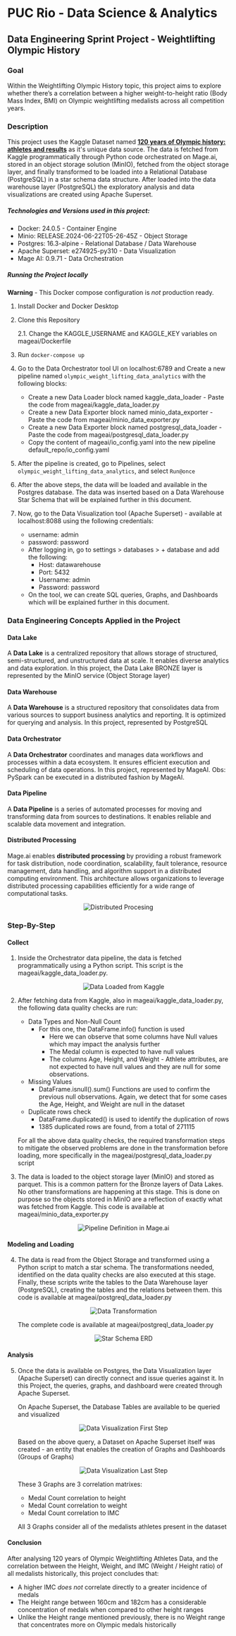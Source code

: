 # PUC Rio - Data Science & Analytics

## Data Engineering Sprint Project - Weightlifting Olympic History


### Goal
Within the Weightlifting Olympic History topic, this project aims to explore whether there’s a correlation between a higher weight-to-height ratio (Body Mass Index, BMI) on Olympic weightlifting medalists across all competition years.

### Description
This project uses the Kaggle Dataset named **[120 years of Olympic history: athletes and results](https://www.kaggle.com/datasets/heesoo37/120-years-of-olympic-history-athletes-and-results)** as it's unique data source. The data is fetched from Kaggle programmatically through Python code orchestrated on Mage.ai, stored in an object storage solution (MinIO), fetched from the object storage layer, and finally transformed to be loaded into a Relational Database (PostgreSQL) in a star schema data structure. After loaded into the data warehouse layer (PostgreSQL) the exploratory analysis and data visualizations are created using Apache Superset.

##### Technologies and Versions used in this project:
- Docker: 24.0.5 - Container Engine
- Minio: RELEASE.2024-06-22T05-26-45Z - Object Storage
- Postgres: 16.3-alpine - Relational Database / Data Warehouse
- Apache Superset: e274925-py310 - Data Visualization
- Mage AI: 0.9.71 - Data Orchestration

##### Running the Project locally
**Warning** - This Docker compose configuration is *not* production ready.

1. Install Docker and Docker Desktop
2. Clone this Repository
    
    2.1. Change the KAGGLE_USERNAME and KAGGLE_KEY variables on mageai/Dockerfile

3. Run `docker-compose up`
4. Go to the Data Orchestrator tool UI on localhost:6789 and Create a new pipeline named `olympic_weight_lifting_data_analytics` with the following blocks:
    - Create a new Data Loader block named kaggle_data_loader - Paste the code from mageai/kaggle_data_loader.py
    - Create a new Data Exporter block named minio_data_exporter - Paste the code from mageai/minio_data_exporter.py
    - Create a new Data Exporter block named postgresql_data_loader - Paste the code from mageai/postgresql_data_loader.py
    - Copy the content of mageai/io_config.yaml into the new pipeline default_repo/io_config.yaml
5. After the pipeline is created, go to Pipelines, select `olympic_weight_lifting_data_analytics`, and select `Run@once`
6. After the above steps, the data will be loaded and available in the Postgres database. The data was inserted based on a Data Warehouse Star Schema that will be explained further in this document.

7. Now, go to the Data Visualization tool (Apache Superset) - available at localhost:8088 using the following credentials:
    - username: admin
    - password: password
    - After logging in, go to settings > databases > + database and add the following:
        - Host: datawarehouse
        - Port: 5432
        - Username: admin
        - Password: password
    - On the tool, we can create SQL queries, Graphs, and Dashboards which will be explained further in this document.


### Data Engineering Concepts Applied in the Project

#### Data Lake
A **Data Lake** is a centralized repository that allows storage of structured, semi-structured, and unstructured data at scale. It enables diverse analytics and data exploration. In this project, the Data Lake BRONZE layer is represented by the MinIO service (Object Storage layer)

#### Data Warehouse
A **Data Warehouse** is a structured repository that consolidates data from various sources to support business analytics and reporting. It is optimized for querying and analysis. In this project, represented by PostgreSQL

#### Data Orchestrator
A **Data Orchestrator** coordinates and manages data workflows and processes within a data ecosystem. It ensures efficient execution and scheduling of data operations. In this project, represented by MageAI.
Obs: PySpark can be executed in a distributed fashion by MageAI.


#### Data Pipeline
A **Data Pipeline** is a series of automated processes for moving and transforming data from sources to destinations. It enables reliable and scalable data movement and integration.

#### Distributed Processing
Mage.ai enables **distributed processing** by providing a robust framework for task distribution, node coordination, scalability, fault tolerance, resource management, data handling, and algorithm support in a distributed computing environment. This architecture allows organizations to leverage distributed processing capabilities efficiently for a wide range of computational tasks.
<div style="text-align: center;">
        
![Distributed Procesing](./images/ol_data_pipeline_4.png)

</div>

### Step-By-Step

#### Collect
1. Inside the Orchestrator data pipeline, the data is fetched programmatically using a Python script. This script is the mageai/kaggle_data_loader.py.

    <div style="text-align: center;">
        
    ![Data Loaded from Kaggle](./images/ol_data_loaded.PNG)

    </div>

2. After fetching data from Kaggle, also in mageai/kaggle_data_loader.py, the following data quality checks are run:
    - Data Types and Non-Null Count 
        - For this one, the DataFrame.info() function is used
            -  Here we can observe that some columns have Null values which may impact the analysis further
            - The Medal column is expected to have null values
            - The columns Age, Height, and Weight - Athlete attributes, are not expected to have null values and they are null for some observations.
    - Missing Values
       - DataFrame.isnull().sum() Functions are used to confirm the previous null observations. Again, we detect that for some cases the Age, Height, and Weight are null in the dataset
    - Duplicate rows check
        - DataFrame.duplicated() is used to identify the duplication of rows
        - 1385 duplicated rows are found, from a total of 271115 

    For all the above data quality checks, the required transformation steps to mitigate the observed problems are done in the transformation before loading, more specifically in the mageai/postgresql_data_loader.py script

3. The data is loaded to the object storage layer (MinIO) and stored as parquet. This is a common pattern for the Bronze layers of Data Lakes. No other transformations are happening at this stage. This is done on purpose so the objects stored in MinIO are a reflection of exactly what was fetched from Kaggle. This code is available at mageai/minio_data_exporter.py

    <div style="text-align: center;">
        
    ![Pipeline Definition in Mage.ai](./images/ol_data_pipeline_2.PNG)

    </div>

#### Modeling and Loading
4. The data is read from the Object Storage and transformed using a Python script to match a star schema. The transformations needed, identified on the data quality checks are also executed at this stage. Finally, these scripts write the tables to the Data Warehouse layer (PostgreSQL), creating the tables and the relations between them. this code is available at mageai/postgreql_data_loader.py

    <div style="text-align: center;">
        
    ![Data Transformation](./images/ol_data_transformed.PNG)

    </div>
    
    The complete code is available at mageai/postgreql_data_loader.py

    <div style="text-align: center;">
        
    ![Star Schema ERD](./images/ol_data_warehouse_star_schema.PNG)

    </div>

#### Analysis
5. Once the data is available on Postgres, the Data Visualization layer (Apache Superset) can directly connect and issue queries against it. In this Project, the queries, graphs, and dashboard were created through Apache Superset.


    On Apache Superset, the Database Tables are available to be queried and visualized

    <div style="text-align: center;">
        
    ![Data Visualization First Step](./images/ol_data_visualization_1.PNG)

    </div>

    Based on the above query, a Dataset on Apache Superset itself was created - an entity that enables the creation of Graphs and Dashboards (Groups of Graphs)

    <div style="text-align: center;">
        
    ![Data Visualization Last Step](./images/ol_data_visualization_3.PNG)

    </div>

    These 3 Graphs are 3 correlation matrixes:
    - Medal Count correlation to height
    - Medal Count correlation to weight
    - Medal Count correlation to IMC

    All 3 Graphs consider all of the medalists athletes present in the dataset


#### Conclusion

After analysing 120 years of Olympic Weightlifting Athletes Data, and the correlation between the Height, Weight, and IMC (Weight / Height ratio) of all medalists historically, this project concludes that:

- A higher IMC *does not* correlate directly to a greater incidence of medals
- The Height range between 160cm and 182cm has a considerable concentration of medals when compared to other height ranges
- Unlike the Height range mentioned previously, there is no Weight range that concentrates more on Olympic medals historically


